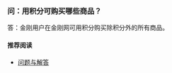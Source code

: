 ### 问：用积分可购买哪些商品？

答：金刚用户在金刚网可用积分购买除积分外的所有商品。
#### 推荐阅读
- [ 问题与解答 ](https://a2zitpro.github.io/web/问题与解答)
